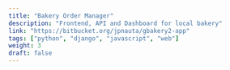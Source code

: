 ```yaml
---
title: "Bakery Order Manager"
description: "Frontend, API and Dashboard for local bakery"
link: "https://bitbucket.org/jpnauta/gbakery2-app"
tags: ["python", "django", "javascript", "web"]
weight: 3
draft: false
---
```

